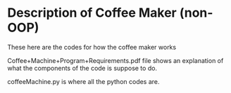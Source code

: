 # Description of Coffee Maker (non-OOP)


These here are the codes for how the coffee maker works

Coffee+Machine+Program+Requirements.pdf file shows an explanation of what the components of the code is suppose to do.

coffeeMachine.py is where all the python codes are.
